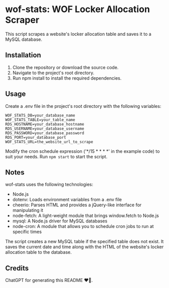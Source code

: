 # wof-stats: WOF Locker Allocation Scraper

This script scrapes a website's locker allocation table and saves it to a MySQL database. 

## Installation

1. Clone the repository or download the source code.
2. Navigate to the project's root directory.
3. Run npm install to install the required dependencies.

## Usage

Create a .env file in the project's root directory with the following variables:

```
WOF_STATS_DB=your_database_name
WOF_STATS_TABLE=your_table_name
RDS_HOSTNAME=your_database_hostname
RDS_USERNAME=your_database_username
RDS_PASSWORD=your_database_password
RDS_PORT=your_database_port
WOF_STATS_URL=the_website_url_to_scrape
```

Modify the cron schedule expression ('*/15 * * * *' in the example code) to suit your needs.
Run `npm start` to start the script.

## Notes

wof-stats uses the following technologies:

- Node.js
- dotenv: Loads environment variables from a .env file
- cheerio: Parses HTML and provides a jQuery-like interface for manipulating it
- node-fetch: A light-weight module that brings window.fetch to Node.js
- mysql: A Node.js driver for MySQL databases
- node-cron: A module that allows you to schedule cron jobs to run at specific times

The script creates a new MySQL table if the specified table does not exist. It saves the current date and time along with the HTML of the website's locker allocation table to the database.

## Credits

ChatGPT for generating this README ❤️🤖.